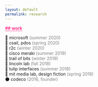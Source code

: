 ```yaml
---
layout: default
permalink: research
---
```


<b class="t-hackcss-pop" style="color:#ff2e88;border-bottom:1px solid #ff2e88;">## work</b>

🤖 microsoft <span style="color:gray">(summer 2020)</span><br>
🦆 csail, pdos <span style="color:gray">(spring 2020)</span><br>
🌳 r2c <span style="color:gray">(winter 2020)</span><br>
🦅 cisco meraki <span style="color:gray">(summer 2019)</span><br>
🦁 trail of bits <span style="color:gray">(winter 2019)</span><br>
🐼 lincoln lab <span style="color:gray">(fall 2018)</span><br>
🐝 tulip interfaces <span style="color:gray">(summer 2018)</span><br>
🦑 mit media lab, design fiction <span style="color:gray">(spring 2018)</span><br>
🌑 codeco <span style="color:gray">(2016, founder)</span>

